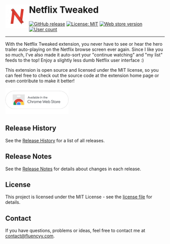 # Netflix Tweaked <img src="https://github.com/andrewbrey/netflix-tweaked/blob/master/app/images/icon-150.png" width="75" align="left" />

[![GitHub release](https://img.shields.io/github/package-json/v/andrewbrey/netflix-tweaked.svg)](https://github.com/andrewbrey/netflix-tweaked/releases)
[![License: MIT](https://img.shields.io/github/license/andrewbrey/netflix-tweaked.svg)](https://github.com/andrewbrey/netflix-tweaked/blob/master/LICENSE)
[![Web store version](https://img.shields.io/chrome-web-store/v/piocfidbkeehbojkamgamfhflpkoaifh.svg)](https://chrome.google.com/webstore/detail/netflix-tweaked/piocfidbkeehbojkamgamfhflpkoaifh)
[![User count](https://img.shields.io/chrome-web-store/users/piocfidbkeehbojkamgamfhflpkoaifh.svg)](https://chrome.google.com/webstore/detail/netflix-tweaked/piocfidbkeehbojkamgamfhflpkoaifh)

---

With the Netflix Tweaked extension, you never have to see or hear the hero trailer auto-playing on the Netflix browse screen ever again. Since I like you so much, I've also made it auto-sort your "continue watching" and "my list" feeds to the top! Enjoy a slightly less dumb Netflix user interface :)

This extension is open source and licensed under the MIT license, so you can feel free to check out the source code at the extension home page or even contribute to make it better!

<a href="https://chrome.google.com/webstore/detail/netflix-tweaked/piocfidbkeehbojkamgamfhflpkoaifh" target="_blank">
<img src="https://github.com/andrewbrey/netflix-tweaked/blob/master/app/images/web-store-pill.png" width="200" />
</a>

## Release History
See the [Release History](https://github.com/andrewbrey/netflix-tweaked/releases) for a list of all releases.

## Release Notes
See the [Release Notes](CHANGELOG.md) for details about changes in each release.

## License

This project is licensed under the MIT License - see the [license file](LICENSE) for details.

## Contact

If you have questions, problems or ideas, feel free to contact me at <a href="mailto:contact@fluencyy.com">contact@fluencyy.com</a>.